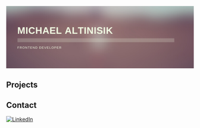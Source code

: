 <img src="assets/MICHAEL%20ALTINISIK.png" width="600" heigth="200">

Projects
--



Contact 
--
[<img src="https://img.shields.io/badge/LinkedIn-blue?style=for-the-badge&logo=linkedin&logoColor=white" alt="LinkedIn"/>](https://www.linkedin.com/in/michael-altinisik-09b137234/)
 



